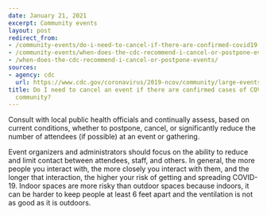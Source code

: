 ```yaml
---
date: January 21, 2021
excerpt: Community events
layout: post
redirect_from:
- /community-events/do-i-need-to-cancel-if-there-are-confirmed-covid19-cases/
- /community-events/when-does-the-cdc-recommend-i-cancel-or-postpone-events/
- /when-does-the-cdc-recommend-i-cancel-or-postpone-events/
sources:
- agency: cdc
  url: https://www.cdc.gov/coronavirus/2019-ncov/community/large-events/event-planners-and-attendees-faq.html
title: Do I need to cancel an event if there are confirmed cases of COVID-19 in the
  community?
---
```


Consult with local public health officials and continually assess, based on current conditions, whether to postpone, cancel, or significantly reduce the number of attendees (if possible) at an event or gathering.

Event organizers and administrators should focus on the ability to reduce and limit contact between attendees, staff, and others. In general, the more people you interact with, the more closely you interact with them, and the longer that interaction, the higher your risk of getting and spreading COVID-19. Indoor spaces are more risky than outdoor spaces because indoors, it can be harder to keep people at least 6 feet apart and the ventilation is not as good as it is outdoors.